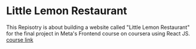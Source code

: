 # Little Lemon Restaurant

This Repisotry is about building a website called "Little Lemon Restaurant" for the final project in Meta's Frontend course on coursera using React JS.
<br/>
[course link]()
